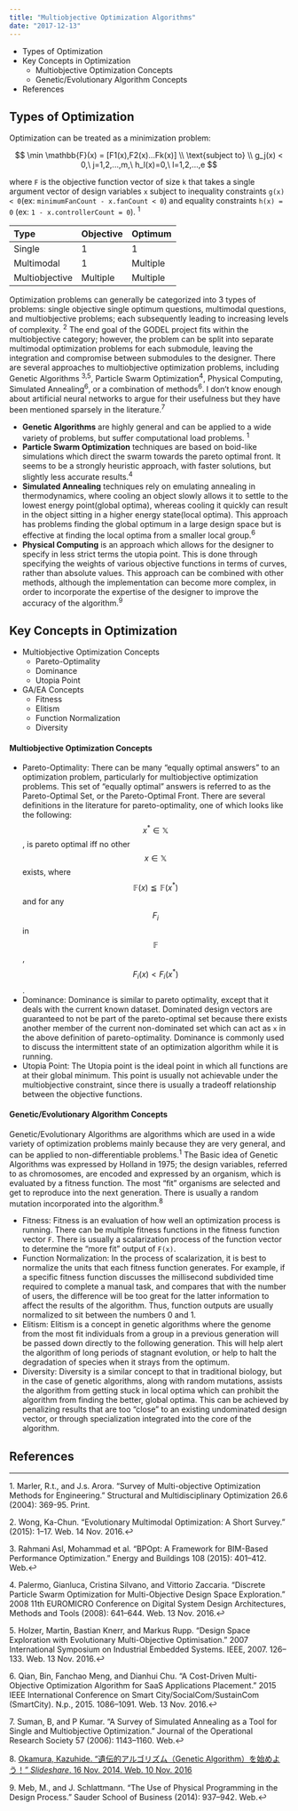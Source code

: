 ```yaml
---
title: "Multiobjective Optimization Algorithms"
date: "2017-12-13"
---
```


- Types of Optimization
- Key Concepts in Optimization
  - Multiobjective Optimization Concepts
  - Genetic/Evolutionary Algorithm Concepts
- References

## Types of Optimization

Optimization can be treated as a minimization problem:

$$
\min \mathbb{F}(x) = [F1(x),F2(x)...Fk(x)]
\\  \text{subject to}
\\ g_j(x) < 0,\ j=1,2,...,m,\ h_l(x)=0,\ l=1,2,...,e
$$

where `F` is the objective function vector of size `k` that takes a single argument vector of design variables `x` subject to inequality constraints `g(x) < 0`(ex: `minimumFanCount - x.fanCount < 0`) and equality constraints `h(x) = 0` (ex: `1 - x.controllerCount = 0`). <sup>1</sup>

| Type           | Objective | Optimum  |
| :------------- | :-------- | :------- |
| Single         | 1         | 1        |
| Multimodal     | 1         | Multiple |
| Multiobjective | Multiple  | Multiple |

Optimization problems can generally be categorized into 3 types of problems: single objective single optimum questions, multimodal questions, and multiobjective problems; each subsequently leading to increasing levels of complexity. <sup>2</sup> The end goal of the GODEL project fits within the multiobjective category; however, the problem can be split into separate multimodal optimization problems for each submodule, leaving the integration and compromise between submodules to the designer. There are several approaches to multiobjective optimization problems, including Genetic Algorithms <sup>3,5</sup>, Particle Swarm Optimization<sup>4</sup>, Physical Computing, Simulated Annealing<sup>6</sup>, or a combination of methods<sup>6</sup>. I don’t know enough about artificial neural networks to argue for their usefulness but they have been mentioned sparsely in the literature.<sup>7</sup>

- **Genetic Algorithms** are highly general and can be applied to a wide variety of problems, but suffer computational load problems. <sup>1</sup>
- **Particle Swarm Optimization** techniques are based on boid-like simulations which direct the swarm towards the pareto optimal front. It seems to be a strongly heuristic approach, with faster solutions, but slightly less accurate results.<sup>4</sup>
- **Simulated Annealing** techniques rely on emulating annealing in thermodynamics, where cooling an object slowly allows it to settle to the lowest energy point(global optima), whereas cooling it quickly can result in the object sitting in a higher energy state(local optima). This approach has problems finding the global optimum in a large design space but is effective at finding the local optima from a smaller local group.<sup>6</sup>
- **Physical Computing** is an approach which allows for the designer to specify in less strict terms the utopia point. This is done through specifying the weights of various objective functions in terms of curves, rather than absolute values. This approach can be combined with other methods, although the implementation can become more complex, in order to incorporate the expertise of the designer to improve the accuracy of the algorithm.<sup>9</sup>

## Key Concepts in Optimization

- Multiobjective Optimization Concepts
  - Pareto-Optimality
  - Dominance
  - Utopia Point
- GA/EA Concepts
  - Fitness
  - Elitism
  - Function Normalization
  - Diversity

#### Multiobjective Optimization Concepts

- Pareto-Optimality:
  There can be many “equally optimal answers” to an optimization problem, particularly for multiobjective optimization problems. This set of “equally optimal” answers is referred to as the Pareto-Optimal Set, or the Pareto-Optimal Front. There are several definitions in the literature for pareto-optimality, one of which looks like the following:
  $$x^* \in \mathbb{X}$$, is pareto optimal iff no other $$x\in\mathbb{X}$$ exists, where $$\mathbb{F}(x) ≦ \mathbb{F}(x^*)$$ and for any $$F_i$$ in $$\mathbb{F}$$, $$F_i(x) < F_i(x^*)$$.
- Dominance:
  Dominance is similar to pareto optimality, except that it deals with the current known dataset. Dominated design vectors are guaranteed to not be part of the pareto-optimal set because there exists another member of the current non-dominated set which can act as `x` in the above definition of pareto-optimality. Dominance is commonly used to discuss the intermittent state of an optimization algorithm while it is running.
- Utopia Point:
  The Utopia point is the ideal point in which all functions are at their global minimum. This point is usually not achievable under the multiobjective constraint, since there is usually a tradeoff relationship between the objective functions.

#### Genetic/Evolutionary Algorithm Concepts

Genetic/Evolutionary Algorithms are algorithms which are used in a wide variety of optimization problems mainly because they are very general, and can be applied to non-differentiable problems.<sup>1</sup> The Basic idea of Genetic Algorithms was expressed by Holland in 1975; the design variables, referred to as chromosomes, are encoded and expressed by an organism, which is evaluated by a fitness function. The most “fit” organisms are selected and get to reproduce into the next generation. There is usually a random mutation incorporated into the algorithm.<sup>8</sup>

- Fitness:
  Fitness is an evaluation of how well an optimization process is running. There can be multiple fitness functions in the fitness function vector `F`. There is usually a scalarization process of the function vector to determine the “more fit” output of `F(x)`.
- Function Normalization:
  In the process of scalarization, it is best to normalize the units that each fitness function generates. For example, if a specific fitness function discusses the millisecond subdivided time required to complete a manual task, and compares that with the number of users, the difference will be too great for the latter information to affect the results of the algorithm. Thus, function outputs are usually normalized to sit between the numbers 0 and 1.
- Elitism:
  Elitism is a concept in genetic algorithms where the genome from the most fit individuals from a group in a previous generation will be passed down directly to the following generation. This will help alert the algorithm of long periods of stagnant evolution, or help to halt the degradation of species when it strays from the optimum.
- Diversity:
  Diversity is a similar concept to that in traditional biology, but in the case of genetic algorithms, along with random mutations, assists the algorithm from getting stuck in local optima which can prohibit the algorithm from finding the better, global optima. This can be achieved by penalizing results that are too “close” to an existing undominated design vector, or through specialization integrated into the core of the algorithm.

## References

---

<span name="1">1.</span> Marler, R.t., and J.s. Arora. “Survey of Multi-objective Optimization Methods for Engineering.” Structural and Multidisciplinary Optimization 26.6 (2004): 369-95. Print.

<span name="2">2.</span> Wong, Ka-Chun. “Evolutionary Multimodal Optimization: A Short Survey.” (2015): 1–17. Web. 14 Nov. 2016.↩

<span name="3">3.</span> Rahmani Asl, Mohammad et al. “BPOpt: A Framework for BIM-Based Performance Optimization.” Energy and Buildings 108 (2015): 401–412. Web.↩

<span name="4">4.</span> Palermo, Gianluca, Cristina Silvano, and Vittorio Zaccaria. “Discrete Particle Swarm Optimization for Multi-Objective Design Space Exploration.” 2008 11th EUROMICRO Conference on Digital System Design Architectures, Methods and Tools (2008): 641–644. Web. 13 Nov. 2016.↩

<span name="5">5.</span> Holzer, Martin, Bastian Knerr, and Markus Rupp. “Design Space Exploration with Evolutionary Multi-Objective Optimisation.” 2007 International Symposium on Industrial Embedded Systems. IEEE, 2007. 126–133. Web. 13 Nov. 2016.↩

<span name="6">6.</span> Qian, Bin, Fanchao Meng, and Dianhui Chu. “A Cost-Driven Multi-Objective Optimization Algorithm for SaaS Applications Placement.” 2015 IEEE International Conference on Smart City/SocialCom/SustainCom (SmartCity). N.p., 2015. 1086–1091. Web. 13 Nov. 2016.↩

<span name="7">7.</span> Suman, B, and P Kumar. “A Survey of Simulated Annealing as a Tool for Single and Multiobjective Optimization.” Journal of the Operational Research Society 57 (2006): 1143–1160. Web.↩

<span name="8">8.</span> [Okamura, Kazuhide. “遺伝的アルゴリズム（Genetic Algorithm）を始めよう！” _Slideshare_. 16 Nov. 2014. Web. 10 Nov. 2016](http://www.slideshare.net/kzokm/genetic-algorithm-41617242)

<span name="9">9.</span> Meb, M., and J. Schlattmann. “The Use of Physical Programming in the Design Process.” Sauder School of Business (2014): 937–942. Web.↩
